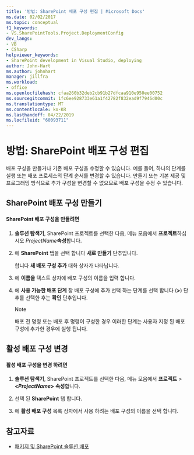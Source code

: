 ```yaml
---
title: '방법: SharePoint 배포 구성 편집 | Microsoft Docs'
ms.date: 02/02/2017
ms.topic: conceptual
f1_keywords:
- VS.SharePointTools.Project.DeploymentConfig
dev_langs:
- VB
- CSharp
helpviewer_keywords:
- SharePoint development in Visual Studio, deploying
author: John-Hart
ms.author: johnhart
manager: jillfra
ms.workload:
- office
ms.openlocfilehash: cfaa260b32deb2cb91b27dfcaa910e950ee00752
ms.sourcegitcommit: 1fc6ee928733e61a1f42782f832ead9f7946d00c
ms.translationtype: MT
ms.contentlocale: ko-KR
ms.lasthandoff: 04/22/2019
ms.locfileid: "60093711"
---
```

# <a name="how-to-edit-a-sharepoint-deployment-configuration"></a>방법: SharePoint 배포 구성 편집
  배포 구성을 만들거나 기존 배포 구성을 수정할 수 있습니다. 예를 들어, 하나의 단계를 실행 또는 배포 프로세스의 단계 순서를 변경할 수 있습니다. 만들기 또는 기본 제공 및 프로그래밍 방식으로 추가 구성을 변경할 수 없으므로 배포 구성을 수정 수 있습니다.

## <a name="create-a-sharepoint-deployment-configuration"></a>SharePoint 배포 구성 만들기

#### <a name="to-create-a-sharepoint-deployment-configuration"></a>SharePoint 배포 구성을 만들려면

1. **솔루션 탐색기**, SharePoint 프로젝트를 선택한 다음, 메뉴 모음에서 **프로젝트**하십시오 _ProjectName_**속성**합니다.

2. 에 **SharePoint** 탭을 선택 합니다 **새로 만들기** 단추입니다.

     합니다 **새 배포 구성 추가** 대화 상자가 나타납니다.

3. 에 **이름을** 텍스트 상자에 배포 구성의 이름을 입력 합니다.

4. 에 **사용 가능한 배포 단계** 창 배포 구성에 추가 선택 하는 단계를 선택 합니다 (**>**) 단추를 선택한 후는 **확인** 단추입니다.

    > [!NOTE]
    >  배포 전 명령 또는 배포 후 명령이 구성한 경우 이러한 단계는 사용자 지정 된 배포 구성에 추가한 경우에 실행 됩니다.

## <a name="change-the-active-deployment-configuration"></a>활성 배포 구성 변경

#### <a name="to-change-the-active-deployment-configuration"></a>활성 배포 구성을 변경 하려면

1. **솔루션 탐색기**, SharePoint 프로젝트를 선택한 다음, 메뉴 모음에서 **프로젝트** > **\<*ProjectName*> 속성**합니다.

2. 선택 된 **SharePoint** 탭 합니다.

3. 에 **활성 배포 구성** 목록 상자에서 사용 하려는 배포 구성의 이름을 선택 합니다.

## <a name="see-also"></a>참고자료
- [패키지 및 SharePoint 솔루션 배포](../sharepoint/packaging-and-deploying-sharepoint-solutions.md)
